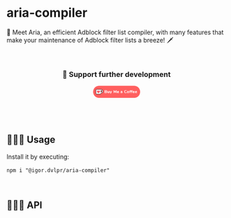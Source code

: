# aria-compiler
🧬 Meet Aria, an efficient Adblock filter list compiler, with many features that make your maintenance of Adblock filter lists a breeze! 🗡

<br>

<div align="center">
<h3>💖 Support further development</h3>
<a href="https://ko-fi.com/igorskyflyer" target="_blank"><img src="https://raw.githubusercontent.com/igorskyflyer/igorskyflyer/main/assets/ko-fi.png" alt="Donate to igorskyflyer" width="108"></a>
</div>

<br>
<br>
<br>

## 🕵🏼‍♂️ Usage

Install it by executing:

```shell
npm i "@igor.dvlpr/aria-compiler"
```

<br>

## 🤹🏼‍♂️ API
